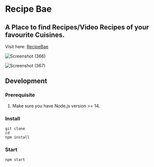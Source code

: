 # Recipe Bae

## A Place to find Recipes/Video Recipes of your favourite Cuisines. 
  Visit here: [RecipeBae](https://recipebae.vercel.app/)

![Screenshot (366)](https://user-images.githubusercontent.com/58587256/152737090-58c94aa4-7e91-4a38-960d-82af3f2dbddb.png)

![Screenshot (367)](https://user-images.githubusercontent.com/58587256/152737050-75c8e328-fc1e-414b-817e-8e54d24d6718.png)

## Development

### Prerequisite
1. Make sure you have Node.js version >= 14.

### Install

```
git clone 
cd 
npm install
```

### Start

```
npm start
```

